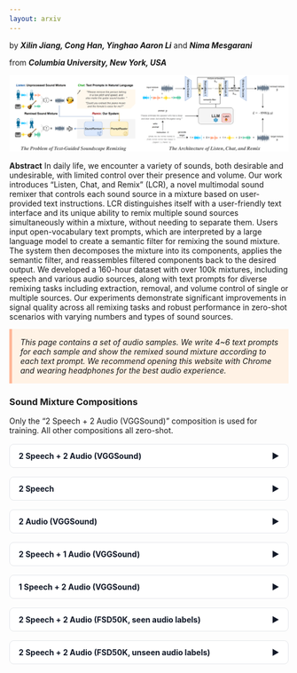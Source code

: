```yaml
---
layout: arxiv
---
```


by ***Xilin Jiang, Cong Han, Yinghao Aaron Li*** and ***Nima Mesgarani***

from ***Columbia University, New York, USA***

![abstract](figures/LCR_demo.png)

**Abstract** In daily life, we encounter a variety of sounds, both desirable and undesirable, with limited control over their presence and volume. Our work introduces “Listen, Chat, and Remix” (LCR), a novel multimodal sound remixer that controls each sound source in a mixture based on user-provided text instructions. LCR distinguishes itself with a user-friendly text interface and its unique ability to remix multiple sound sources simultaneously within a mixture, without needing to separate them. Users input open-vocabulary text prompts, which are interpreted by a large language model to create a semantic filter for remixing the sound mixture. The system then decomposes the mixture into its components, applies the semantic filter, and reassembles filtered components back to the desired output. We developed a 160-hour dataset with over 100k mixtures, including speech and various audio sources, along with text prompts for diverse remixing tasks including extraction, removal, and volume control of single or multiple sources. Our experiments demonstrate significant improvements in signal quality across all remixing tasks and robust performance in zero-shot scenarios with varying numbers and types of sound sources.

<div style="background-color: #FFF2E5; padding: 15px; border-left: 5px solid #FFB899; font-style: italic;">
This page contains a set of audio samples. We write 4~6 text prompts for each sample and show the remixed sound mixture according to each text prompt. We recommend opening this website with Chrome and wearing headphones for the best audio experience.
</div>

<style>
  /* Container + table layout */
  .table-container {
    overflow-x: auto;
    width: 100%;
    color: #6B7280;                 /* default gray text */
  }
  .table-container table {
    width: max-content;
    border-collapse: collapse;
    border: 1px solid grey;
  }
  .table-container th,
  .table-container td {
    padding: 10px;
    border: 1px solid black;
    text-align: left;
    vertical-align: top;            /* top-align cells */
  }

  /* Wrapping: headers stay on one line; cells wrap (or honor <br>) */
  .table-container th { white-space: nowrap; color:#111827; }
  .table-container td { white-space: normal; }   /* <= put this AFTER any th,td white-space rules */
</style>

<style>
  /* Accordion */
  details.accordion { border: 1px solid #E5E7EB; border-radius: .5rem; margin: 1rem 0; background:#FFFFFF; }
  details.accordion > summary {
    list-style: none; cursor: pointer; padding: .75rem 1rem; font-weight: 700; color:#111827;
    display:flex; align-items:center; justify-content:space-between; gap:.75rem;
  }
  details.accordion[open] > summary { border-bottom: 1px solid #E5E7EB; }
  details.accordion .section-body { padding: 1rem; }
  /* Chevron */
  .chev { transition: transform .2s ease; }
  details[open] .chev { transform: rotate(90deg); }
</style>


### Sound Mixture Compositions
Only the “2 Speech + 2 Audio (VGGSound)” composition is used for training. All other compositions all zero-shot.

<a name="2s2a"></a>
<details class="accordion">
  <summary>2 Speech + 2 Audio (VGGSound)<span class="chev">▶</span></summary>
  <div class="section-body">
<hr>

<table>
    <tbody>
        <tr>
        <th style="text-align: left;">🔉Input Mixture #1</th>
        <td style="text-align: center;">female speaker with high pitch, normal tempo, high energy, and neutral emotion</td>
        <td style="text-align: center;">male speaker with low pitch, high tempo, normal energy, and neutral emotion</td>
        <td style="text-align: center;">helicopter</td>
        <td style="text-align: center;">turkey gobbling</td>
        </tr>
        <tr>
        <td style="width: 20%;">
            <audio controls>
                <source src="wavs/2Speech2Audio/ex1/mix.wav" type="audio/wav">
                Your browser does not support the audio element.
            </audio>
        </td>
        <td style="width: 20%;">
            <audio controls>
                <source src="wavs/2Speech2Audio/ex1/s0.wav" type="audio/wav">
                Your browser does not support the audio element.
            </audio>
        </td>
        <td style="width: 20%;">
            <audio controls>
                <source src="wavs/2Speech2Audio/ex1/s1.wav" type="audio/wav">
                Your browser does not support the audio element.
            </audio>
        </td>
        <td style="width: 20%;">
            <audio controls>
                <source src="wavs/2Speech2Audio/ex1/s2.wav" type="audio/wav">
                Your browser does not support the audio element.
            </audio>
        </td>
        <td style="width: 20%;">
            <audio controls>
                <source src="wavs/2Speech2Audio/ex1/s3.wav" type="audio/wav">
                Your browser does not support the audio element.
            </audio>
        </td>
        </tr>
    </tbody>
</table>

<table>
    <tr>
        <td colspan="2" style="text-align: left; width: 50%;">✏️"Increase the volume of the speeches and decrease the volume of the background sounds."</td>
        <td colspan="2" style="text-align: left; width: 50%;">✏️"Let's pull out the sound of the fast-talking man and the turkey."</td>
    </tr>
    <tr>
        <th style="width: 25%; text-align: left;">✨Remixed Mixture A</th>
        <th style="width: 25%; text-align: left;">Target Mixture A</th>
        <th style="width: 25%; text-align: left;">✨Remixed Mixture B</th>
        <th style="width: 25%; text-align: left;">Target Mixture B</th>
    </tr>
    <tr>
        <td style="width: 25%;">
            <audio controls>
                <source src="wavs/2Speech2Audio/ex1/edit_UUDD.wav" type="audio/wav">
                Your browser does not support the audio element.
            </audio>
        </td>
        <td style="width: 25%;">
            <audio controls><source src="wavs/2Speech2Audio/ex1/tar_UUDD.wav" type="audio/wav">
                Your browser does not support the audio element.
            </audio>
        </td>
        <td style="width: 25%;">
            <audio controls>
                <source src="wavs/2Speech2Audio/ex1/edit_0101.wav" type="audio/wav">
                Your browser does not support the audio element.
            </audio>
        </td>
        <td style="width: 25%;">
            <audio controls><source src="wavs/2Speech2Audio/ex1/tar_0101.wav" type="audio/wav">
                Your browser does not support the audio element.
            </audio>
        </td>
    </tr>
    <tr>
        <td colspan="2" style="text-align: left; width: 50%;">✏️"Remove all people talking."</td>
        <td colspan="2" style="text-align: left; width: 50%;">✏️"Why not get rid of the man's voice and the turkey's noise, and reduce the helicopter's volume?"</td>
    </tr>
    <tr>
        <th style="width: 25%; text-align: left;">✨Remixed Mixture C</th>
        <th style="width: 25%; text-align: left;">Target Mixture C</th>
        <th style="width: 25%; text-align: left;">✨Remixed Mixture D</th>
        <th style="width: 25%; text-align: left;">Target Mixture D</th>
    </tr>
    <tr>
        <td style="width: 25%;">
            <audio controls>
                <source src="wavs/2Speech2Audio/ex1/edit_0011.wav" type="audio/wav">
                Your browser does not support the audio element.
            </audio>
        </td>
        <td style="width: 25%;">
            <audio controls><source src="wavs/2Speech2Audio/ex1/tar_0011.wav" type="audio/wav">
                Your browser does not support the audio element.
            </audio>
        </td>
        <td style="width: 25%;">
            <audio controls>
                <source src="wavs/2Speech2Audio/ex1/edit_10D0.wav" type="audio/wav">
                Your browser does not support the audio element.
            </audio>
        </td>
        <td style="width: 25%;">
            <audio controls><source src="wavs/2Speech2Audio/ex1/tar_10D0.wav" type="audio/wav">
                Your browser does not support the audio element.
            </audio>
        </td>
    </tr>
    <tr>
        <td colspan="2" style="text-align: left; width: 50%;">✏️"Could you kindly eliminate the sound of the helicopter? I appreciate it."</td>
        <td colspan="2" style="text-align: left; width: 50%;">✏️"Please extract the person with an elevated tone."</td>
    </tr>
    <tr>
        <th style="width: 25%; text-align: left;">✨Remixed Mixture E</th>
        <th style="width: 25%; text-align: left;">Target Mixture E</th>
        <th style="width: 25%; text-align: left;">✨Remixed Mixture F</th>
        <th style="width: 25%; text-align: left;">Target Mixture F</th>
    </tr>
    <tr>
        <td style="width: 25%;">
            <audio controls>
                <source src="wavs/2Speech2Audio/ex1/edit_1101.wav" type="audio/wav">
                Your browser does not support the audio element.
            </audio>
        </td>
        <td style="width: 25%;">
            <audio controls><source src="wavs/2Speech2Audio/ex1/tar_1101.wav" type="audio/wav">
                Your browser does not support the audio element.
            </audio>
        </td>
        <td style="width: 25%;">
            <audio controls>
                <source src="wavs/2Speech2Audio/ex1/edit_1000.wav" type="audio/wav">
                Your browser does not support the audio element.
            </audio>
        </td>
        <td style="width: 25%;">
            <audio controls><source src="wavs/2Speech2Audio/ex1/tar_1000.wav" type="audio/wav">
                Your browser does not support the audio element.
            </audio>
        </td>
    </tr>
</table>
<hr>

<table>
    <tbody>
        <tr>
        <th style="text-align: left;">🔉Input Mixture #2</th>
        <td style="text-align: center;">male speaker with low pitch, low tempo, low energy, and sad emotion</td>
        <td style="text-align: center;">female speaker with high pitch, normal tempo, normal energy, and neutral emotion</td>
        <td style="text-align: center;">playing accordion</td>
        <td style="text-align: center;">playing drum kit</td>
        </tr>
        <tr>
        <td style="width: 20%;">
            <audio controls>
                <source src="wavs/2Speech2Audio/ex2/mix.wav" type="audio/wav">
                Your browser does not support the audio element.
            </audio>
        </td>
        <td style="width: 20%;">
            <audio controls>
                <source src="wavs/2Speech2Audio/ex2/s0.wav" type="audio/wav">
                Your browser does not support the audio element.
            </audio>
        </td>
        <td style="width: 20%;">
            <audio controls>
                <source src="wavs/2Speech2Audio/ex2/s1.wav" type="audio/wav">
                Your browser does not support the audio element.
            </audio>
        </td>
        <td style="width: 20%;">
            <audio controls>
                <source src="wavs/2Speech2Audio/ex2/s2.wav" type="audio/wav">
                Your browser does not support the audio element.
            </audio>
        </td>
        <td style="width: 20%;">
            <audio controls>
                <source src="wavs/2Speech2Audio/ex2/s3.wav" type="audio/wav">
                Your browser does not support the audio element.
            </audio>
        </td>
        </tr>
    </tbody>
</table>

<table>
    <tr>
        <td colspan="2" style="text-align: left; width: 50%;">✏️"Is it possible to single out the accordion's performance?"</td>
        <td colspan="2" style="text-align: left; width: 50%;">✏️"Lower the volume of the live accordion music that is currently being played, please."</td>
    </tr>
    <tr>
        <th style="width: 25%; text-align: left;">✨Remixed Mixture A</th>
        <th style="width: 25%; text-align: left;">Target Mixture A</th>
        <th style="width: 25%; text-align: left;">✨Remixed Mixture B</th>
        <th style="width: 25%; text-align: left;">Target Mixture B</th>
    </tr>
    <tr>
        <td style="width: 25%;">
            <audio controls>
                <source src="wavs/2Speech2Audio/ex2/edit_0010.wav" type="audio/wav">
                Your browser does not support the audio element.
            </audio>
        </td>
        <td style="width: 25%;">
            <audio controls><source src="wavs/2Speech2Audio/ex2/tar_0010.wav" type="audio/wav">
                Your browser does not support the audio element.
            </audio>
        </td>
        <td style="width: 25%;">
            <audio controls>
                <source src="wavs/2Speech2Audio/ex2/edit_11D1.wav" type="audio/wav">
                Your browser does not support the audio element.
            </audio>
        </td>
        <td style="width: 25%;">
            <audio controls><source src="wavs/2Speech2Audio/ex2/tar_11D1.wav" type="audio/wav">
                Your browser does not support the audio element.
            </audio>
        </td>
    </tr>
    <tr>
        <td colspan="2" style="text-align: left; width: 50%;">✏️"Could you raise the decibel level of the gloomy speaker that has a subdued tone?"</td>
        <td colspan="2" style="text-align: left; width: 50%;">✏️"Please raise the sound for the
            female speaker with a standard tempo, amplify the playing accordion, reduce the playing drum kit, and decrease the volume for the male speaker with a sluggish pace."</td>
    </tr>
    <tr>
        <th style="width: 25%; text-align: left;">✨Remixed Mixture C</th>
        <th style="width: 25%; text-align: left;">Target Mixture C</th>
        <th style="width: 25%; text-align: left;">✨Remixed Mixture D</th>
        <th style="width: 25%; text-align: left;">Target Mixture D</th>
    </tr>
    <tr>
        <td style="width: 25%;">
            <audio controls>
                <source src="wavs/2Speech2Audio/ex2/edit_U111.wav" type="audio/wav">
                Your browser does not support the audio element.
            </audio>
        </td>
        <td style="width: 25%;">
            <audio controls><source src="wavs/2Speech2Audio/ex2/tar_U111.wav" type="audio/wav">
                Your browser does not support the audio element.
            </audio>
        </td>
        <td style="width: 25%;">
            <audio controls>
                <source src="wavs/2Speech2Audio/ex2/edit_DUUD.wav" type="audio/wav">
                Your browser does not support the audio element.
            </audio>
        </td>
        <td style="width: 25%;">
            <audio controls><source src="wavs/2Speech2Audio/ex2/tar_DUUD.wav" type="audio/wav">
                Your browser does not support the audio element.
            </audio>
        </td>
    </tr>
    <tr>
        <td colspan="2" style="text-align: left; width: 50%;">✏️"I'd like you to exclude the speaker with a high-frequency voice and average vitality, conveying a neutral tone."</td>
        <td colspan="2" style="text-align: left; width: 50%;">✏️"Make everything quieter."</td>
    </tr>
    <tr>
        <th style="width: 25%; text-align: left;">✨Remixed Mixture E</th>
        <th style="width: 25%; text-align: left;">Target Mixture E</th>
        <th style="width: 25%; text-align: left;">✨Remixed Mixture F</th>
        <th style="width: 25%; text-align: left;">Target Mixture F</th>
    </tr>
    <tr>
        <td style="width: 25%;">
            <audio controls>
                <source src="wavs/2Speech2Audio/ex2/edit_1011.wav" type="audio/wav">
                Your browser does not support the audio element.
            </audio>
        </td>
        <td style="width: 25%;">
            <audio controls><source src="wavs/2Speech2Audio/ex2/tar_1011.wav" type="audio/wav">
                Your browser does not support the audio element.
            </audio>
        </td>
        <td style="width: 25%;">
            <audio controls>
                <source src="wavs/2Speech2Audio/ex2/edit_DDDD.wav" type="audio/wav">
                Your browser does not support the audio element.
            </audio>
        </td>
        <td style="width: 25%;">
            <audio controls><source src="wavs/2Speech2Audio/ex2/tar_DDDD.wav" type="audio/wav">
                Your browser does not support the audio element.
            </audio>
        </td>
    </tr>
</table>
<hr>

<table>
    <tbody>
        <tr>
        <th style="text-align: left;">🔉Input Mixture #3</th>
        <td style="text-align: center;">male speaker with low pitch, normal tempo, normal energy, and neutral emotion</td>
        <td style="text-align: center;">male speaker with low pitch, high tempo, normal energy, and neutral emotion</td>
        <td style="text-align: center;">underwater bubbling</td>
        <td style="text-align: center;">train horning</td>
        </tr>
        <tr>
        <td style="width: 20%;">
            <audio controls>
                <source src="wavs/2Speech2Audio/ex3/mix.wav" type="audio/wav">
                Your browser does not support the audio element.
            </audio>
        </td>
        <td style="width: 20%;">
            <audio controls>
                <source src="wavs/2Speech2Audio/ex3/s0.wav" type="audio/wav">
                Your browser does not support the audio element.
            </audio>
        </td>
        <td style="width: 20%;">
            <audio controls>
                <source src="wavs/2Speech2Audio/ex3/s1.wav" type="audio/wav">
                Your browser does not support the audio element.
            </audio>
        </td>
        <td style="width: 20%;">
            <audio controls>
                <source src="wavs/2Speech2Audio/ex3/s2.wav" type="audio/wav">
                Your browser does not support the audio element.
            </audio>
        </td>
        <td style="width: 20%;">
            <audio controls>
                <source src="wavs/2Speech2Audio/ex3/s3.wav" type="audio/wav">
                Your browser does not support the audio element.
            </audio>
        </td>
        </tr>
    </tbody>
</table>


<table>
    <tr>
        <td colspan="2" style="text-align: left; width: 50%;">✏️"Enhance this recording by removing all the noises."</td>
        <td colspan="2" style="text-align: left; width: 50%;">✏️"Could you raise the audio level of the underwater bubbling sound exclusively?"</td>
    </tr>
    <tr>
        <th style="width: 25%; text-align: left;">✨Remixed Mixture A</th>
        <th style="width: 25%; text-align: left;">Target Mixture A</th>
        <th style="width: 25%; text-align: left;">✨Remixed Mixture B</th>
        <th style="width: 25%; text-align: left;">Target Mixture B</th>
    </tr>
    <tr>
        <td style="width: 25%;">
            <audio controls>
                <source src="wavs/2Speech2Audio/ex3/edit_1100.wav" type="audio/wav">
                Your browser does not support the audio element.
            </audio>
        </td>
        <td style="width: 25%;">
            <audio controls><source src="wavs/2Speech2Audio/ex3/tar_1100.wav" type="audio/wav">
                Your browser does not support the audio element.
            </audio>
        </td>
        <td style="width: 25%;">
            <audio controls>
                <source src="wavs/2Speech2Audio/ex3/edit_11U1.wav" type="audio/wav">
                Your browser does not support the audio element.
            </audio>
        </td>
        <td style="width: 25%;">
            <audio controls><source src="wavs/2Speech2Audio/ex3/tar_11U1.wav" type="audio/wav">
                Your browser does not support the audio element.
            </audio>
        </td>
    </tr>
    <tr>
        <td colspan="2" style="text-align: left; width: 50%;">✏️"Can you adjust the sound so
            that both speakers are louder, the train horn is quieter, and the underwater bubbling is completely removed from the recording?"</td>
        <td colspan="2" style="text-align: left; width: 50%;">✏️"Is it possible to turn down the speakers' volume and crank up the background ambiance?"</td>
    </tr>
    <tr>
        <th style="width: 25%; text-align: left;">✨Remixed Mixture C</th>
        <th style="width: 25%; text-align: left;">Target Mixture C</th>
        <th style="width: 25%; text-align: left;">✨Remixed Mixture D</th>
        <th style="width: 25%; text-align: left;">Target Mixture D</th>
    </tr>
    <tr>
        <td style="width: 25%;">
            <audio controls>
                <source src="wavs/2Speech2Audio/ex3/edit_UU0D.wav" type="audio/wav">
                Your browser does not support the audio element.
            </audio>
        </td>
        <td style="width: 25%;">
            <audio controls><source src="wavs/2Speech2Audio/ex3/tar_UU0D.wav" type="audio/wav">
                Your browser does not support the audio element.
            </audio>
        </td>
        <td style="width: 25%;">
            <audio controls>
                <source src="wavs/2Speech2Audio/ex3/edit_DDUU.wav" type="audio/wav">
                Your browser does not support the audio element.
            </audio>
        </td>
        <td style="width: 25%;">
            <audio controls><source src="wavs/2Speech2Audio/ex3/tar_DDUU.wav" type="audio/wav">
                Your browser does not support the audio element.
            </audio>
        </td>
    </tr>
    <tr>
        <td colspan="2" style="text-align: left; width: 50%;">✏️"I'd like you to edit out the speaker characterized by a faster tempo and the train horn sound altogether."</td>
        <td colspan="2" style="text-align: left; width: 50%;">✏️"Can you remove the speaker with a rapid rhythm?"</td>
    </tr>
    <tr>
        <th style="width: 25%; text-align: left;">✨Remixed Mixture E</th>
        <th style="width: 25%; text-align: left;">Target Mixture E</th>
        <th style="width: 25%; text-align: left;">✨Remixed Mixture F</th>
        <th style="width: 25%; text-align: left;">Target Mixture F</th>
    </tr>
    <tr>
        <td style="width: 25%;">
            <audio controls>
                <source src="wavs/2Speech2Audio/ex3/edit_1010.wav" type="audio/wav">
                Your browser does not support the audio element.
            </audio>
        </td>
        <td style="width: 25%;">
            <audio controls><source src="wavs/2Speech2Audio/ex3/tar_1010.wav" type="audio/wav">
                Your browser does not support the audio element.
            </audio>
        </td>
        <td style="width: 25%;">
            <audio controls>
                <source src="wavs/2Speech2Audio/ex3/edit_1011.wav" type="audio/wav">
                Your browser does not support the audio element.
            </audio>
        </td>
        <td style="width: 25%;">
            <audio controls><source src="wavs/2Speech2Audio/ex3/tar_1011.wav" type="audio/wav">
                Your browser does not support the audio element.
            </audio>
        </td>
    </tr>
</table>
<hr>

<table>
    <tbody>
        <tr>
        <th style="text-align: left;">🔉Input Mixture #4</th>
        <td style="text-align: center;">female speaker with normal pitch, normal tempo, normal energy, and neutral emotion</td>
        <td style="text-align: center;">male speaker with low pitch, normal tempo, high energy, and neutral emotion</td>
        <td style="text-align: center;">playing hammond organ</td>
        <td style="text-align: center;">rain</td>
        </tr>
        <tr>
        <td style="width: 20%;">
            <audio controls>
                <source src="wavs/2Speech2Audio/ex4/mix.wav" type="audio/wav">
                Your browser does not support the audio element.
            </audio>
        </td>
        <td style="width: 20%;">
            <audio controls>
                <source src="wavs/2Speech2Audio/ex4/s0.wav" type="audio/wav">
                Your browser does not support the audio element.
            </audio>
        </td>
        <td style="width: 20%;">
            <audio controls>
                <source src="wavs/2Speech2Audio/ex4/s1.wav" type="audio/wav">
                Your browser does not support the audio element.
            </audio>
        </td>
        <td style="width: 20%;">
            <audio controls>
                <source src="wavs/2Speech2Audio/ex4/s2.wav" type="audio/wav">
                Your browser does not support the audio element.
            </audio>
        </td>
        <td style="width: 20%;">
            <audio controls>
                <source src="wavs/2Speech2Audio/ex4/s3.wav" type="audio/wav">
                Your browser does not support the audio element.
            </audio>
        </td>
        </tr>
    </tbody>
</table>


<table>
    <tr>
        <td colspan="2" style="text-align: left; width: 50%;">✏️"Can you edit the recording to extract the sound of the organ and rainfall?"</td>
        <td colspan="2" style="text-align: left; width: 50%;">✏️"Can you modify the sound so that the rain and Hammond organ
            are quieter, the female speaker with normal pitch and energy is louder, and the male speaker with low pitch and high energy is entirely eliminated from the recording?"</td>
    </tr>
    <tr>
        <th style="width: 25%; text-align: left;">✨Remixed Mixture A</th>
        <th style="width: 25%; text-align: left;">Target Mixture A</th>
        <th style="width: 25%; text-align: left;">✨Remixed Mixture B</th>
        <th style="width: 25%; text-align: left;">Target Mixture B</th>
    </tr>
    <tr>
        <td style="width: 25%;">
            <audio controls>
                <source src="wavs/2Speech2Audio/ex4/edit_0011.wav" type="audio/wav">
                Your browser does not support the audio element.
            </audio>
        </td>
        <td style="width: 25%;">
            <audio controls><source src="wavs/2Speech2Audio/ex4/tar_0011.wav" type="audio/wav">
                Your browser does not support the audio element.
            </audio>
        </td>
        <td style="width: 25%;">
            <audio controls>
                <source src="wavs/2Speech2Audio/ex4/edit_U0DD.wav" type="audio/wav">
                Your browser does not support the audio element.
            </audio>
        </td>
        <td style="width: 25%;">
            <audio controls><source src="wavs/2Speech2Audio/ex4/tar_U0DD.wav" type="audio/wav">
                Your browser does not support the audio element.
            </audio>
        </td>
    </tr>
    <tr>
        <td colspan="2" style="text-align: left; width: 50%;">✏️"I'd like you to turn down the volume for the lady with the average pitch."</td>
        <td colspan="2" style="text-align: left; width: 50%;">✏️"Please remove the the organ music and both the female and male speakers
            in the audio track."</td>
    </tr>
    <tr>
        <th style="width: 25%; text-align: left;">✨Remixed Mixture C</th>
        <th style="width: 25%; text-align: left;">Target Mixture C</th>
        <th style="width: 25%; text-align: left;">✨Remixed Mixture D</th>
        <th style="width: 25%; text-align: left;">Target Mixture D</th>
    </tr>
    <tr>
        <td style="width: 25%;">
            <audio controls>
                <source src="wavs/2Speech2Audio/ex4/edit_D111.wav" type="audio/wav">
                Your browser does not support the audio element.
            </audio>
        </td>
        <td style="width: 25%;">
            <audio controls><source src="wavs/2Speech2Audio/ex4/tar_D111.wav" type="audio/wav">
                Your browser does not support the audio element.
            </audio>
        </td>
        <td style="width: 25%;">
            <audio controls>
                <source src="wavs/2Speech2Audio/ex4/edit_0001.wav" type="audio/wav">
                Your browser does not support the audio element.
            </audio>
        </td>
        <td style="width: 25%;">
            <audio controls><source src="wavs/2Speech2Audio/ex4/tar_0001.wav" type="audio/wav">
                Your browser does not support the audio element.
            </audio>
        </td>
    </tr>
    <tr>
        <td colspan="2" style="text-align: left; width: 50%;">✏️"Please make the organ music louder."</td>
        <td colspan="2" style="text-align: left; width: 50%;">✏️"Let's extract the part featuring the speaker characterized by typical tone?"</td>
    </tr>
    <tr>
        <th style="width: 25%; text-align: left;">✨Remixed Mixture E</th>
        <th style="width: 25%; text-align: left;">Target Mixture E</th>
        <th style="width: 25%; text-align: left;">✨Remixed Mixture F</th>
        <th style="width: 25%; text-align: left;">Target Mixture F</th>
    </tr>
    <tr>
        <td style="width: 25%;">
            <audio controls>
                <source src="wavs/2Speech2Audio/ex4/edit_11U1.wav" type="audio/wav">
                Your browser does not support the audio element.
            </audio>
        </td>
        <td style="width: 25%;">
            <audio controls><source src="wavs/2Speech2Audio/ex4/tar_11U1.wav" type="audio/wav">
                Your browser does not support the audio element.
            </audio>
        </td>
        <td style="width: 25%;">
            <audio controls>
                <source src="wavs/2Speech2Audio/ex4/edit_1000.wav" type="audio/wav">
                Your browser does not support the audio element.
            </audio>
        </td>
        <td style="width: 25%;">
            <audio controls><source src="wavs/2Speech2Audio/ex4/tar_1000.wav" type="audio/wav">
                Your browser does not support the audio element.
            </audio>
        </td>
    </tr>
</table>
<hr>

<table>
    <tbody>
        <tr>
        <th style="text-align: left;">🔉Input Mixture #5</th>
        <td style="text-align: center;">female speaker with normal pitch, normal tempo, low energy, and neutral emotion</td>
        <td style="text-align: center;">female speaker with normal pitch, low tempo, normal energy, and neutral emotion</td>
        <td style="text-align: center;">church bell ringing</td>
        <td style="text-align: center;">playing theremin</td>
        </tr>
        <tr>
        <td style="width: 20%;">
            <audio controls>
                <source src="wavs/2Speech2Audio/ex5/mix.wav" type="audio/wav">
                Your browser does not support the audio element.
            </audio>
        </td>
        <td style="width: 20%;">
            <audio controls>
                <source src="wavs/2Speech2Audio/ex5/s0.wav" type="audio/wav">
                Your browser does not support the audio element.
            </audio>
        </td>
        <td style="width: 20%;">
            <audio controls>
                <source src="wavs/2Speech2Audio/ex5/s1.wav" type="audio/wav">
                Your browser does not support the audio element.
            </audio>
        </td>
        <td style="width: 20%;">
            <audio controls>
                <source src="wavs/2Speech2Audio/ex5/s2.wav" type="audio/wav">
                Your browser does not support the audio element.
            </audio>
        </td>
        <td style="width: 20%;">
            <audio controls>
                <source src="wavs/2Speech2Audio/ex5/s3.wav" type="audio/wav">
                Your browser does not support the audio element.
            </audio>
        </td>
        </tr>
    </tbody>
</table>


<table>
    <tr>
        <td colspan="2" style="text-align: left; width: 50%;">✏️"Extract the bell ringing from the rest of the audio."</td>
        <td colspan="2" style="text-align: left; width: 50%;">✏️"Could you amplify the audio level of the speaker with normal energy and slow tempo, and also raise the church bell ringing sound, but lower the volume of the speaker with low vitality?"</td>
    </tr>
    <tr>
        <th style="width: 25%; text-align: left;">✨Remixed Mixture A</th>
        <th style="width: 25%; text-align: left;">Target Mixture A</th>
        <th style="width: 25%; text-align: left;">✨Remixed Mixture B</th>
        <th style="width: 25%; text-align: left;">Target Mixture B</th>
    </tr>
    <tr>
        <td style="width: 25%;">
            <audio controls>
                <source src="wavs/2Speech2Audio/ex5/edit_0010.wav" type="audio/wav">
                Your browser does not support the audio element.
            </audio>
        </td>
        <td style="width: 25%;">
            <audio controls><source src="wavs/2Speech2Audio/ex5/tar_0010.wav" type="audio/wav">
                Your browser does not support the audio element.
            </audio>
        </td>
        <td style="width: 25%;">
            <audio controls>
                <source src="wavs/2Speech2Audio/ex5/edit_DUU1.wav" type="audio/wav">
                Your browser does not support the audio element.
            </audio>
        </td>
        <td style="width: 25%;">
            <audio controls><source src="wavs/2Speech2Audio/ex5/tar_DUU1.wav" type="audio/wav">
                Your browser does not support the audio element.
            </audio>
        </td>
    </tr>
    <tr>
        <td colspan="2" style="text-align: left; width: 50%;">✏️"Let's extract all human voices from the recording."</td>
        <td colspan="2" style="text-align: left; width: 50%;">✏️"Reduce the background audio and turn up the volume on the talking parts."</td>
    </tr>
    <tr>
        <th style="width: 25%; text-align: left;">✨Remixed Mixture C</th>
        <th style="width: 25%; text-align: left;">Target Mixture C</th>
        <th style="width: 25%; text-align: left;">✨Remixed Mixture D</th>
        <th style="width: 25%; text-align: left;">Target Mixture D</th>
    </tr>
    <tr>
        <td style="width: 25%;">
            <audio controls>
                <source src="wavs/2Speech2Audio/ex5/edit_1100.wav" type="audio/wav">
                Your browser does not support the audio element.
            </audio>
        </td>
        <td style="width: 25%;">
            <audio controls><source src="wavs/2Speech2Audio/ex5/tar_1100.wav" type="audio/wav">
                Your browser does not support the audio element.
            </audio>
        </td>
        <td style="width: 25%;">
            <audio controls>
                <source src="wavs/2Speech2Audio/ex5/edit_UUDD.wav" type="audio/wav">
                Your browser does not support the audio element.
            </audio>
        </td>
        <td style="width: 25%;">
            <audio controls><source src="wavs/2Speech2Audio/ex5/tar_UUDD.wav" type="audio/wav">
                Your browser does not support the audio element.
            </audio>
        </td>
    </tr>
    <tr>
        <td colspan="2" style="text-align: left; width: 50%;">✏️"Is it feasible to erase the theremin's playing sound?"</td>
        <td colspan="2" style="text-align: left; width: 50%;">✏️"I'd like you to amplify the playing theremin sound and reduce the church bell ringing sound."</td>
    </tr>
    <tr>
        <th style="width: 25%; text-align: left;">✨Remixed Mixture E</th>
        <th style="width: 25%; text-align: left;">Target Mixture E</th>
        <th style="width: 25%; text-align: left;">✨Remixed Mixture F</th>
        <th style="width: 25%; text-align: left;">Target Mixture F</th>
    </tr>
    <tr>
        <td style="width: 25%;">
            <audio controls>
                <source src="wavs/2Speech2Audio/ex5/edit_1110.wav" type="audio/wav">
                Your browser does not support the audio element.
            </audio>
        </td>
        <td style="width: 25%;">
            <audio controls><source src="wavs/2Speech2Audio/ex5/tar_1110.wav" type="audio/wav">
                Your browser does not support the audio element.
            </audio>
        </td>
        <td style="width: 25%;">
            <audio controls>
                <source src="wavs/2Speech2Audio/ex5/edit_11DU.wav" type="audio/wav">
                Your browser does not support the audio element.
            </audio>
        </td>
        <td style="width: 25%;">
            <audio controls><source src="wavs/2Speech2Audio/ex5/tar_11DU.wav" type="audio/wav">
                Your browser does not support the audio element.
            </audio>
        </td>
    </tr>
</table>
<hr>
  </div>
</details>

<a name="2s"></a>
<details class="accordion">
  <summary>2 Speech<span class="chev">▶</span></summary>
  <div class="section-body">
<hr>

<table>
    <tbody>
        <tr>
        <th style="text-align: left;">🔉Input Mixture #6</th>
        <td style="text-align: center;">female speaker with normal pitch, normal <br> tempo, low energy, and contempt emotion</td>
        <td style="text-align: center;">female speaker with normal pitch, normal <br> tempo, normal energy, and neutral emotion</td>
        </tr>
        <tr>
        <td style="width: 33%;">
            <audio controls>
                <source src="wavs/2Speech/ex1/mix.wav" type="audio/wav">
                Your browser does not support the audio element.
            </audio>
        </td>
        <td style="width: 33%;">
            <audio controls>
                <source src="wavs/2Speech/ex1/s0.wav" type="audio/wav">
                Your browser does not support the audio element.
            </audio>
        </td>
        <td style="width: 33%;">
            <audio controls>
                <source src="wavs/2Speech/ex1/s1.wav" type="audio/wav">
                Your browser does not support the audio element.
            </audio>
        </td>
        </tr>
    </tbody>
</table>


<table>
    <tr>
        <td colspan="2" style="text-align: left; width: 50%;">✏️"Can you extract the speaker characterized by their contemptuous manner?"</td>
        <td colspan="2" style="text-align: left; width: 50%;">✏️"Is it possible to turn up the volume of the speaker exhibiting typical enthusiasm and reduce the volume of the speaker showing low energy?"</td>
    </tr>
    <tr>
        <th style="width: 25%; text-align: left;">✨Remixed Mixture A</th>
        <th style="width: 25%; text-align: left;">Target Mixture A</th>
        <th style="width: 25%; text-align: left;">✨Remixed Mixture B</th>
        <th style="width: 25%; text-align: left;">Target Mixture B</th>
    </tr>
    <tr>
        <td style="width: 25%;">
            <audio controls>
                <source src="wavs/2Speech/ex1/edit_10.wav" type="audio/wav">
                Your browser does not support the audio element.
            </audio>
        </td>
        <td style="width: 25%;">
            <audio controls><source src="wavs/2Speech/ex1/tar_10.wav" type="audio/wav">
                Your browser does not support the audio element.
            </audio>
        </td>
        <td style="width: 25%;">
            <audio controls>
                <source src="wavs/2Speech/ex1/edit_DU.wav" type="audio/wav">
                Your browser does not support the audio element.
            </audio>
        </td>
        <td style="width: 25%;">
            <audio controls><source src="wavs/2Speech/ex1/tar_DU.wav" type="audio/wav">
                Your browser does not support the audio element.
            </audio>
        </td>
    </tr>
    <tr>
        <td colspan="2" style="text-align: left; width: 50%;">✏️"Could you isolate the speaker without emotion and speaking in a normal volume?"</td>
        <td colspan="2" style="text-align: left; width: 50%;">✏️"Why not turn up the sound of the contemptuous speaker while removing the speaker maintaining a neutral emotional state?"</td>
    </tr>
    <tr>
        <th style="width: 25%; text-align: left;">✨Remixed Mixture C</th>
        <th style="width: 25%; text-align: left;">Target Mixture C</th>
        <th style="width: 25%; text-align: left;">✨Remixed Mixture D</th>
        <th style="width: 25%; text-align: left;">Target Mixture D</th>
    </tr>
    <tr>
        <td style="width: 25%;">
            <audio controls>
                <source src="wavs/2Speech/ex1/edit_01.wav" type="audio/wav">
                Your browser does not support the audio element.
            </audio>
        </td>
        <td style="width: 25%;">
            <audio controls><source src="wavs/2Speech/ex1/tar_01.wav" type="audio/wav">
                Your browser does not support the audio element.
            </audio>
        </td>
        <td style="width: 25%;">
            <audio controls>
                <source src="wavs/2Speech/ex1/edit_U0.wav" type="audio/wav">
                Your browser does not support the audio element.
            </audio>
        </td>
        <td style="width: 25%;">
            <audio controls><source src="wavs/2Speech/ex1/tar_U0.wav" type="audio/wav">
                Your browser does not support the audio element.
            </audio>
        </td>
    </tr>
</table>
<hr>

<table>
    <tbody>
        <tr>
        <th style="text-align: left;">🔉Input Mixture #7</th>
        <td style="text-align: center;">female speaker with normal pitch, high <br> tempo, normal energy, and neutral emotion</td>
        <td style="text-align: center;">male speaker with low pitch, low <br> tempo, high energy, and neutral emotion</td>
        </tr>
        <tr>
        <td style="width: 33%;">
            <audio controls>
                <source src="wavs/2Speech/ex2/mix.wav" type="audio/wav">
                Your browser does not support the audio element.
            </audio>
        </td>
        <td style="width: 33%;">
            <audio controls>
                <source src="wavs/2Speech/ex2/s0.wav" type="audio/wav">
                Your browser does not support the audio element.
            </audio>
        </td>
        <td style="width: 33%;">
            <audio controls>
                <source src="wavs/2Speech/ex2/s1.wav" type="audio/wav">
                Your browser does not support the audio element.
            </audio>
        </td>
        </tr>
    </tbody>
</table>

<table>
    <tr>
        <td colspan="2" style="text-align: left; width: 50%;">✏️"I'd appreciate it if you could eliminate the speaker who is speaking at a rapid pace."</td>
        <td colspan="2" style="text-align: left; width: 50%;">✏️"The female speaker talks is loud. Could you turn down the volume?"</td>
    </tr>
    <tr>
        <th style="width: 25%; text-align: left;">✨Remixed Mixture A</th>
        <th style="width: 25%; text-align: left;">Target Mixture A</th>
        <th style="width: 25%; text-align: left;">✨Remixed Mixture B</th>
        <th style="width: 25%; text-align: left;">Target Mixture B</th>
    </tr>
    <tr>
        <td style="width: 25%;">
            <audio controls>
                <source src="wavs/2Speech/ex2/edit_01.wav" type="audio/wav">
                Your browser does not support the audio element.
            </audio>
        </td>
        <td style="width: 25%;">
            <audio controls><source src="wavs/2Speech/ex2/tar_01.wav" type="audio/wav">
                Your browser does not support the audio element.
            </audio>
        </td>
        <td style="width: 25%;">
            <audio controls>
                <source src="wavs/2Speech/ex2/edit_D1.wav" type="audio/wav">
                Your browser does not support the audio element.
            </audio>
        </td>
        <td style="width: 25%;">
            <audio controls><source src="wavs/2Speech/ex2/tar_D1.wav" type="audio/wav">
                Your browser does not support the audio element.
            </audio>
        </td>
    </tr>
    <tr>
        <td colspan="2" style="text-align: left; width: 50%;">✏️"Remove the gentleman with a deep tone."</td>
        <td colspan="2" style="text-align: left; width: 50%;">✏️"Begin by decreasing the volume of the female speaker with a fast tempo, and then increase the volume of the male speaker with a low pitch."</td>
    </tr>
    <tr>
        <th style="width: 25%; text-align: left;">✨Remixed Mixture C</th>
        <th style="width: 25%; text-align: left;">Target Mixture C</th>
        <th style="width: 25%; text-align: left;">✨Remixed Mixture D</th>
        <th style="width: 25%; text-align: left;">Target Mixture D</th>
    </tr>
    <tr>
        <td style="width: 25%;">
            <audio controls>
                <source src="wavs/2Speech/ex2/edit_10.wav" type="audio/wav">
                Your browser does not support the audio element.
            </audio>
        </td>
        <td style="width: 25%;">
            <audio controls><source src="wavs/2Speech/ex2/tar_10.wav" type="audio/wav">
                Your browser does not support the audio element.
            </audio>
        </td>
        <td style="width: 25%;">
            <audio controls>
                <source src="wavs/2Speech/ex2/edit_DU.wav" type="audio/wav">
                Your browser does not support the audio element.
            </audio>
        </td>
        <td style="width: 25%;">
            <audio controls><source src="wavs/2Speech/ex2/tar_DU.wav" type="audio/wav">
                Your browser does not support the audio element.
            </audio>
        </td>
    </tr>
</table>
<hr>
  </div>
</details>

<a name="2a"></a>
<details class="accordion">
  <summary>2 Audio (VGGSound)<span class="chev">▶</span></summary>
  <div class="section-body">
<hr>

<table>
    <tbody>
        <tr>
        <th style="text-align: left;">🔉Input Mixture #8</th>
        <td style="text-align: center;">playing tabla</td>
        <td style="text-align: center;">missile launch</td>
        </tr>
        <tr>
        <td style="width: 33%;">
            <audio controls>
                <source src="wavs/2Audio/ex1/mix.wav" type="audio/wav">
                Your browser does not support the audio element.
            </audio>
        </td>
        <td style="width: 33%;">
            <audio controls>
                <source src="wavs/2Audio/ex1/s0.wav" type="audio/wav">
                Your browser does not support the audio element.
            </audio>
        </td>
        <td style="width: 33%;">
            <audio controls>
                <source src="wavs/2Audio/ex1/s1.wav" type="audio/wav">
                Your browser does not support the audio element.
            </audio>
        </td>
        </tr>
    </tbody>
</table>


<table>
    <tr>
        <td colspan="2" style="text-align: left; width: 50%;">✏️"Please turn up the volume of the playing tabla sound and remove the missile launch sound."</td>
        <td colspan="2" style="text-align: left; width: 50%;">✏️"Kindly turn down the sound of the rocket being launched."</td>
    </tr>
    <tr>
        <th style="width: 25%; text-align: left;">✨Remixed Mixture A</th>
        <th style="width: 25%; text-align: left;">Target Mixture A</th>
        <th style="width: 25%; text-align: left;">✨Remixed Mixture B</th>
        <th style="width: 25%; text-align: left;">Target Mixture B</th>
    </tr>
    <tr>
        <td style="width: 25%;">
            <audio controls>
                <source src="wavs/2Audio/ex1/edit_U0.wav" type="audio/wav">
                Your browser does not support the audio element.
            </audio>
        </td>
        <td style="width: 25%;">
            <audio controls><source src="wavs/2Audio/ex1/tar_U0.wav" type="audio/wav">
                Your browser does not support the audio element.
            </audio>
        </td>
        <td style="width: 25%;">
            <audio controls>
                <source src="wavs/2Audio/ex1/edit_1D.wav" type="audio/wav">
                Your browser does not support the audio element.
            </audio>
        </td>
        <td style="width: 25%;">
            <audio controls><source src="wavs/2Audio/ex1/tar_1D.wav" type="audio/wav">
                Your browser does not support the audio element.
            </audio>
        </td>
    </tr>
    <tr>
        <td colspan="2" style="text-align: left; width: 50%;">✏️"Extract the tabla music for me."</td>
        <td colspan="2" style="text-align: left; width: 50%;">✏️"Could you decrease the volume for both the missile launch and the playing tabla sounds?"</td>
    </tr>
    <tr>
        <th style="width: 25%; text-align: left;">✨Remixed Mixture C</th>
        <th style="width: 25%; text-align: left;">Target Mixture C</th>
        <th style="width: 25%; text-align: left;">✨Remixed Mixture D</th>
        <th style="width: 25%; text-align: left;">Target Mixture D</th>
    </tr>
    <tr>
        <td style="width: 25%;">
            <audio controls>
                <source src="wavs/2Audio/ex1/edit_10.wav" type="audio/wav">
                Your browser does not support the audio element.
            </audio>
        </td>
        <td style="width: 25%;">
            <audio controls><source src="wavs/2Audio/ex1/tar_10.wav" type="audio/wav">
                Your browser does not support the audio element.
            </audio>
        </td>
        <td style="width: 25%;">
            <audio controls>
                <source src="wavs/2Audio/ex1/edit_DD.wav" type="audio/wav">
                Your browser does not support the audio element.
            </audio>
        </td>
        <td style="width: 25%;">
            <audio controls><source src="wavs/2Audio/ex1/tar_DD.wav" type="audio/wav">
                Your browser does not support the audio element.
            </audio>
        </td>
    </tr>
</table>
<hr>

<table>
    <tbody>
        <tr>
        <th style="text-align: left;">🔉Input Mixture #9</th>
        <td style="text-align: center;">fireworks banging</td>
        <td style="text-align: center;">vacuum cleaner cleaning floors</td>
        </tr>
        <tr>
        <td style="width: 33%;">
            <audio controls>
                <source src="wavs/2Audio/ex2/mix.wav" type="audio/wav">
                Your browser does not support the audio element.
            </audio>
        </td>
        <td style="width: 33%;">
            <audio controls>
                <source src="wavs/2Audio/ex2/s0.wav" type="audio/wav">
                Your browser does not support the audio element.
            </audio>
        </td>
        <td style="width: 33%;">
            <audio controls>
                <source src="wavs/2Audio/ex2/s1.wav" type="audio/wav">
                Your browser does not support the audio element.
            </audio>
        </td>
        </tr>
    </tbody>
</table>


<table>
    <tr>
        <td colspan="2" style="text-align: left; width: 50%;">✏️"Is it possible to remove the noise from the vacuum and increase the volume of the fireworks?"</td>
        <td colspan="2" style="text-align: left; width: 50%;">✏️"Please take out the sound of the fireworks banging and enhance the volume of the vacuum cleaner cleaning the floors."</td>
    </tr>
    <tr>
        <th style="width: 25%; text-align: left;">✨Remixed Mixture A</th>
        <th style="width: 25%; text-align: left;">Target Mixture A</th>
        <th style="width: 25%; text-align: left;">✨Remixed Mixture B</th>
        <th style="width: 25%; text-align: left;">Target Mixture B</th>
    </tr>
    <tr>
        <td style="width: 25%;">
            <audio controls>
                <source src="wavs/2Audio/ex2/edit_U0.wav" type="audio/wav">
                Your browser does not support the audio element.
            </audio>
        </td>
        <td style="width: 25%;">
            <audio controls><source src="wavs/2Audio/ex2/tar_U0.wav" type="audio/wav">
                Your browser does not support the audio element.
            </audio>
        </td>
        <td style="width: 25%;">
            <audio controls>
                <source src="wavs/2Audio/ex2/edit_0U.wav" type="audio/wav">
                Your browser does not support the audio element.
            </audio>
        </td>
        <td style="width: 25%;">
            <audio controls><source src="wavs/2Audio/ex2/tar_0U.wav" type="audio/wav">
                Your browser does not support the audio element.
            </audio>
        </td>
    </tr>
    <tr>
        <td colspan="2" style="text-align: left; width: 50%;">✏️"Could you eliminate the noise from the fireworks explosions, please?"</td>
        <td colspan="2" style="text-align: left; width: 50%;">✏️"Just extract the firework for me."</td>
    </tr>
    <tr>
        <th style="width: 25%; text-align: left;">✨Remixed Mixture C</th>
        <th style="width: 25%; text-align: left;">Target Mixture C</th>
        <th style="width: 25%; text-align: left;">✨Remixed Mixture D</th>
        <th style="width: 25%; text-align: left;">Target Mixture D</th>
    </tr>
    <tr>
        <td style="width: 25%;">
            <audio controls>
                <source src="wavs/2Audio/ex2/edit_01.wav" type="audio/wav">
                Your browser does not support the audio element.
            </audio>
        </td>
        <td style="width: 25%;">
            <audio controls><source src="wavs/2Audio/ex2/tar_01.wav" type="audio/wav">
                Your browser does not support the audio element.
            </audio>
        </td>
        <td style="width: 25%;">
            <audio controls>
                <source src="wavs/2Audio/ex2/edit_10.wav" type="audio/wav">
                Your browser does not support the audio element.
            </audio>
        </td>
        <td style="width: 25%;">
            <audio controls><source src="wavs/2Audio/ex2/tar_10.wav" type="audio/wav">
                Your browser does not support the audio element.
            </audio>
        </td>
    </tr>
</table>
<hr>
  </div>
</details>

<a name="2s1a"></a>
<details class="accordion">
  <summary>2 Speech + 1 Audio (VGGSound)<span class="chev">▶</span></summary>
  <div class="section-body">
<hr>

<table>
    <tbody>
        <tr>
        <th style="text-align: left;">🔉Input Mixture #10</th>
        <td style="text-align: center;">male speaker with normal pitch, low tempo, normal energy, and surprised emotion</td>
        <td style="text-align: center;">female speaker with high pitch, high tempo, low energy, and neutral emotion</td>
        <td style="text-align: center;">playing banjo</td>
        </tr>
        <tr>
        <td style="width: 20%;">
            <audio controls>
                <source src="wavs/2Speech1Audio/ex1/mix.wav" type="audio/wav">
                Your browser does not support the audio element.
            </audio>
        </td>
        <td style="width: 20%;">
            <audio controls>
                <source src="wavs/2Speech1Audio/ex1/s0.wav" type="audio/wav">
                Your browser does not support the audio element.
            </audio>
        </td>
        <td style="width: 20%;">
            <audio controls>
                <source src="wavs/2Speech1Audio/ex1/s1.wav" type="audio/wav">
                Your browser does not support the audio element.
            </audio>
        </td>
        <td style="width: 20%;">
            <audio controls>
                <source src="wavs/2Speech1Audio/ex1/s2.wav" type="audio/wav">
                Your browser does not support the audio element.
            </audio>
        </td>
        </tr>
    </tbody>
</table>


<table>
    <tr>
        <td colspan="2" style="text-align: left; width: 50%;">✏️"Lower the sound level of the banjo playing, remove the woman with a high-paced, low-energy delivery, and increase the volume of the surprised man who speaks slowly with normal enthusiasm."</td>
        <td colspan="2" style="text-align: left; width: 50%;">✏️"Try to delete the surprised male speaker, if you can."</td>
    </tr>
    <tr>
        <th style="width: 25%; text-align: left;">✨Remixed Mixture A</th>
        <th style="width: 25%; text-align: left;">Target Mixture A</th>
        <th style="width: 25%; text-align: left;">✨Remixed Mixture B</th>
        <th style="width: 25%; text-align: left;">Target Mixture B</th>
    </tr>
    <tr>
        <td style="width: 25%;">
            <audio controls>
                <source src="wavs/2Speech1Audio/ex1/edit_U0D.wav" type="audio/wav">
                Your browser does not support the audio element.
            </audio>
        </td>
        <td style="width: 25%;">
            <audio controls><source src="wavs/2Speech1Audio/ex1/tar_U0D.wav" type="audio/wav">
                Your browser does not support the audio element.
            </audio>
        </td>
        <td style="width: 25%;">
            <audio controls>
                <source src="wavs/2Speech1Audio/ex1/edit_011.wav" type="audio/wav">
                Your browser does not support the audio element.
            </audio>
        </td>
        <td style="width: 25%;">
            <audio controls><source src="wavs/2Speech1Audio/ex1/tar_011.wav" type="audio/wav">
                Your browser does not support the audio element.
            </audio>
        </td>
    </tr>
    <tr>
        <td colspan="2" style="text-align: left; width: 50%;">✏️"Could you decrease the audio level of the female speaker with a fast tempo and low vitality who maintains a neutral emotion?"</td>
        <td colspan="2" style="text-align: left; width: 50%;">✏️"Extract the banjo music from the audio."</td>
    </tr>
    <tr>
        <th style="width: 25%; text-align: left;">✨Remixed Mixture C</th>
        <th style="width: 25%; text-align: left;">Target Mixture C</th>
        <th style="width: 25%; text-align: left;">✨Remixed Mixture D</th>
        <th style="width: 25%; text-align: left;">Target Mixture D</th>
    </tr>
    <tr>
        <td style="width: 25%;">
            <audio controls>
                <source src="wavs/2Speech1Audio/ex1/edit_1D1.wav" type="audio/wav">
                Your browser does not support the audio element.
            </audio>
        </td>
        <td style="width: 25%;">
            <audio controls><source src="wavs/2Speech1Audio/ex1/tar_1D1.wav" type="audio/wav">
                Your browser does not support the audio element.
            </audio>
        </td>
        <td style="width: 25%;">
            <audio controls>
                <source src="wavs/2Speech1Audio/ex1/edit_001.wav" type="audio/wav">
                Your browser does not support the audio element.
            </audio>
        </td>
        <td style="width: 25%;">
            <audio controls><source src="wavs/2Speech1Audio/ex1/tar_001.wav" type="audio/wav">
                Your browser does not support the audio element.
            </audio>
        </td>
    </tr>
</table>
<hr>

<table>
    <tbody>
        <tr>
        <th style="text-align: left;">🔉Input Mixture #11</th>
        <td style="text-align: center;">male speaker with low pitch, high tempo, low energy, and neutral emotion</td>
        <td style="text-align: center;">female speaker with high pitch, normal tempo, normal energy, and neutral emotion</td>
        <td style="text-align: center;">wind chime</td>
        </tr>
        <tr>
        <td style="width: 20%;">
            <audio controls>
                <source src="wavs/2Speech1Audio/ex2/mix.wav" type="audio/wav">
                Your browser does not support the audio element.
            </audio>
        </td>
        <td style="width: 20%;">
            <audio controls>
                <source src="wavs/2Speech1Audio/ex2/s0.wav" type="audio/wav">
                Your browser does not support the audio element.
            </audio>
        </td>
        <td style="width: 20%;">
            <audio controls>
                <source src="wavs/2Speech1Audio/ex2/s1.wav" type="audio/wav">
                Your browser does not support the audio element.
            </audio>
        </td>
        <td style="width: 20%;">
            <audio controls>
                <source src="wavs/2Speech1Audio/ex2/s2.wav" type="audio/wav">
                Your browser does not support the audio element.
            </audio>
        </td>
        </tr>
    </tbody>
</table>


<table>
    <tr>
        <td colspan="2" style="text-align: left; width: 50%;">✏️"Extract the background sound but make it quieter."</td>
        <td colspan="2" style="text-align: left; width: 50%;">✏️"Can you extract the audio of the speaker with a low-pitched voice
            and a brisk tempo?"</td>
    </tr>
    <tr>
        <th style="width: 25%; text-align: left;">✨Remixed Mixture A</th>
        <th style="width: 25%; text-align: left;">Target Mixture A</th>
        <th style="width: 25%; text-align: left;">✨Remixed Mixture B</th>
        <th style="width: 25%; text-align: left;">Target Mixture B</th>
    </tr>
    <tr>
        <td style="width: 25%;">
            <audio controls>
                <source src="wavs/2Speech1Audio/ex2/edit_00D.wav" type="audio/wav">
                Your browser does not support the audio element.
            </audio>
        </td>
        <td style="width: 25%;">
            <audio controls><source src="wavs/2Speech1Audio/ex2/tar_00D.wav" type="audio/wav">
                Your browser does not support the audio element.
            </audio>
        </td>
        <td style="width: 25%;">
            <audio controls>
                <source src="wavs/2Speech1Audio/ex2/edit_100.wav" type="audio/wav">
                Your browser does not support the audio element.
            </audio>
        </td>
        <td style="width: 25%;">
            <audio controls><source src="wavs/2Speech1Audio/ex2/tar_100.wav" type="audio/wav">
                Your browser does not support the audio element.
            </audio>
        </td>
    </tr>
    <tr>
        <td colspan="2" style="text-align: left; width: 50%;">✏️"Increase the audio of the wind chime, decrease the volume of the male speaker 
            with a fast pace and low enthusiasm, and remove the female speaker with a regular pace and average enthusiasm."</td>
        <td colspan="2" style="text-align: left; width: 50%;">✏️"Please take out the individual with a low pitch."</td>
    </tr>
    <tr>
        <th style="width: 25%; text-align: left;">✨Remixed Mixture C</th>
        <th style="width: 25%; text-align: left;">Target Mixture C</th>
        <th style="width: 25%; text-align: left;">✨Remixed Mixture D</th>
        <th style="width: 25%; text-align: left;">Target Mixture D</th>
    </tr>
    <tr>
        <td style="width: 25%;">
            <audio controls>
                <source src="wavs/2Speech1Audio/ex2/edit_D0U.wav" type="audio/wav">
                Your browser does not support the audio element.
            </audio>
        </td>
        <td style="width: 25%;">
            <audio controls><source src="wavs/2Speech1Audio/ex2/tar_D0U.wav" type="audio/wav">
                Your browser does not support the audio element.
            </audio>
        </td>
        <td style="width: 25%;">
            <audio controls>
                <source src="wavs/2Speech1Audio/ex2/edit_011.wav" type="audio/wav">
                Your browser does not support the audio element.
            </audio>
        </td>
        <td style="width: 25%;">
            <audio controls><source src="wavs/2Speech1Audio/ex2/tar_011.wav" type="audio/wav">
                Your browser does not support the audio element.
            </audio>
        </td>
    </tr>
</table>
<hr>
  </div>
</details>

<a name="1s2a"></a>
<details class="accordion">
  <summary>1 Speech + 2 Audio (VGGSound)<span class="chev">▶</span></summary>
  <div class="section-body">
<hr>

<table>
    <tbody>
        <tr>
        <th style="text-align: left;">🔉Input Mixture #12</th>
        <td style="text-align: center;">male speaker with low pitch, high tempo, normal energy, and neutral emotion</td>
        <td style="text-align: center;">cuckoo bird calling</td>
        <td style="text-align: center;">playing oboe</td>
        </tr>
        <tr>
        <td style="width: 20%;">
            <audio controls>
                <source src="wavs/1Speech2Audio/ex1/mix.wav" type="audio/wav">
                Your browser does not support the audio element.
            </audio>
        </td>
        <td style="width: 20%;">
            <audio controls>
                <source src="wavs/1Speech2Audio/ex1/s0.wav" type="audio/wav">
                Your browser does not support the audio element.
            </audio>
        </td>
        <td style="width: 20%;">
            <audio controls>
                <source src="wavs/1Speech2Audio/ex1/s1.wav" type="audio/wav">
                Your browser does not support the audio element.
            </audio>
        </td>
        <td style="width: 20%;">
            <audio controls>
                <source src="wavs/1Speech2Audio/ex1/s2.wav" type="audio/wav">
                Your browser does not support the audio element.
            </audio>
        </td>
        </tr>
    </tbody>
</table>


<table>
    <tr>
        <td colspan="2" style="text-align: left; width: 50%;">✏️"I'd like to extract the audio of an oboe being played, please."</td>
        <td colspan="2" style="text-align: left; width: 50%;">✏️"Please remove all non-human sounds."</td>
    </tr>
    <tr>
        <th style="width: 25%; text-align: left;">✨Remixed Mixture A</th>
        <th style="width: 25%; text-align: left;">Target Mixture A</th>
        <th style="width: 25%; text-align: left;">✨Remixed Mixture B</th>
        <th style="width: 25%; text-align: left;">Target Mixture B</th>
    </tr>
    <tr>
        <td style="width: 25%;">
            <audio controls>
                <source src="wavs/1Speech2Audio/ex1/edit_001.wav" type="audio/wav">
                Your browser does not support the audio element.
            </audio>
        </td>
        <td style="width: 25%;">
            <audio controls><source src="wavs/1Speech2Audio/ex1/tar_001.wav" type="audio/wav">
                Your browser does not support the audio element.
            </audio>
        </td>
        <td style="width: 25%;">
            <audio controls>
                <source src="wavs/1Speech2Audio/ex1/edit_100.wav" type="audio/wav">
                Your browser does not support the audio element.
            </audio>
        </td>
        <td style="width: 25%;">
            <audio controls><source src="wavs/1Speech2Audio/ex1/tar_100.wav" type="audio/wav">
                Your browser does not support the audio element.
            </audio>
        </td>
    </tr>
    <tr>
        <td colspan="2" style="text-align: left; width: 50%;">✏️"Enhance the sound level of the cuckoo bird's call, please."</td>
        <td colspan="2" style="text-align: left; width: 50%;">✏️"First, volume up the man with a high tempo and regular enthusiasm. 
            Second, volume down the cuckoo bird's calling. Third, remove the oboe music."</td>
    </tr>
    <tr>
        <th style="width: 25%; text-align: left;">✨Remixed Mixture C</th>
        <th style="width: 25%; text-align: left;">Target Mixture C</th>
        <th style="width: 25%; text-align: left;">✨Remixed Mixture D</th>
        <th style="width: 25%; text-align: left;">Target Mixture D</th>
    </tr>
    <tr>
        <td style="width: 25%;">
            <audio controls>
                <source src="wavs/1Speech2Audio/ex1/edit_1U1.wav" type="audio/wav">
                Your browser does not support the audio element.
            </audio>
        </td>
        <td style="width: 25%;">
            <audio controls><source src="wavs/1Speech2Audio/ex1/tar_1U1.wav" type="audio/wav">
                Your browser does not support the audio element.
            </audio>
        </td>
        <td style="width: 25%;">
            <audio controls>
                <source src="wavs/1Speech2Audio/ex1/edit_UD0.wav" type="audio/wav">
                Your browser does not support the audio element.
            </audio>
        </td>
        <td style="width: 25%;">
            <audio controls><source src="wavs/1Speech2Audio/ex1/tar_UD0.wav" type="audio/wav">
                Your browser does not support the audio element.
            </audio>
        </td>
    </tr>
</table>
<hr>

<table>
    <tbody>
        <tr>
        <th style="text-align: left;">🔉Input Mixture #13</th>
        <td style="text-align: center;">female speaker with high pitch, high tempo, low energy, and neutral emotion</td>
        <td style="text-align: center;">dog growling</td>
        <td style="text-align: center;">chicken crowing</td>
        </tr>
        <tr>
        <td style="width: 20%;">
            <audio controls>
                <source src="wavs/1Speech2Audio/ex2/mix.wav" type="audio/wav">
                Your browser does not support the audio element.
            </audio>
        </td>
        <td style="width: 20%;">
            <audio controls>
                <source src="wavs/1Speech2Audio/ex2/s0.wav" type="audio/wav">
                Your browser does not support the audio element.
            </audio>
        </td>
        <td style="width: 20%;">
            <audio controls>
                <source src="wavs/1Speech2Audio/ex2/s1.wav" type="audio/wav">
                Your browser does not support the audio element.
            </audio>
        </td>
        <td style="width: 20%;">
            <audio controls>
                <source src="wavs/1Speech2Audio/ex2/s2.wav" type="audio/wav">
                Your browser does not support the audio element.
            </audio>
        </td>
        </tr>
    </tbody>
</table>


<table>
    <tr>
        <td colspan="2" style="text-align: left; width: 50%;">✏️"Kindly remove the menacing growl produced by the canine."</td>
        <td colspan="2" style="text-align: left; width: 50%;">✏️"Could you extract the sound of the woman speaking and the chicken, and then decrease the chicken's sound?"</td>
    </tr>
    <tr>
        <th style="width: 25%; text-align: left;">✨Remixed Mixture A</th>
        <th style="width: 25%; text-align: left;">Target Mixture A</th>
        <th style="width: 25%; text-align: left;">✨Remixed Mixture B</th>
        <th style="width: 25%; text-align: left;">Target Mixture B</th>
    </tr>
    <tr>
        <td style="width: 25%;">
            <audio controls>
                <source src="wavs/1Speech2Audio/ex2/edit_101.wav" type="audio/wav">
                Your browser does not support the audio element.
            </audio>
        </td>
        <td style="width: 25%;">
            <audio controls><source src="wavs/1Speech2Audio/ex2/tar_101.wav" type="audio/wav">
                Your browser does not support the audio element.
            </audio>
        </td>
        <td style="width: 25%;">
            <audio controls>
                <source src="wavs/1Speech2Audio/ex2/edit_10D.wav" type="audio/wav">
                Your browser does not support the audio element.
            </audio>
        </td>
        <td style="width: 25%;">
            <audio controls><source src="wavs/1Speech2Audio/ex2/tar_10D.wav" type="audio/wav">
                Your browser does not support the audio element.
            </audio>
        </td>
    </tr>
    <tr>
        <td colspan="2" style="text-align: left; width: 50%;">✏️"Please quieten down the woman's voice, but make the dog and chicken's voices louder."</td>
        <td colspan="2" style="text-align: left; width: 50%;">✏️"I only want to keep the animal voices of the dog and chicken in the mix."</td>
    </tr>
    <tr>
        <th style="width: 25%; text-align: left;">✨Remixed Mixture C</th>
        <th style="width: 25%; text-align: left;">Target Mixture C</th>
        <th style="width: 25%; text-align: left;">✨Remixed Mixture D</th>
        <th style="width: 25%; text-align: left;">Target Mixture D</th>
    </tr>
    <tr>
        <td style="width: 25%;">
            <audio controls>
                <source src="wavs/1Speech2Audio/ex2/edit_DUU.wav" type="audio/wav">
                Your browser does not support the audio element.
            </audio>
        </td>
        <td style="width: 25%;">
            <audio controls><source src="wavs/1Speech2Audio/ex2/tar_DUU.wav" type="audio/wav">
                Your browser does not support the audio element.
            </audio>
        </td>
        <td style="width: 25%;">
            <audio controls>
                <source src="wavs/1Speech2Audio/ex2/edit_011.wav" type="audio/wav">
                Your browser does not support the audio element.
            </audio>
        </td>
        <td style="width: 25%;">
            <audio controls><source src="wavs/1Speech2Audio/ex2/tar_011.wav" type="audio/wav">
                Your browser does not support the audio element.
            </audio>
        </td>
    </tr>
</table>
<hr>
  </div>
</details>

<a name="2s2a_fsdseen"></a>
<details class="accordion">
  <summary>2 Speech + 2 Audio (FSD50K, seen audio labels)<span class="chev">▶</span></summary>
  <div class="section-body">
<hr>

<table>
    <tbody>
        <tr>
        <th style="text-align: left;">🔉Input Mixture #14</th>
        <td style="text-align: center;">male speaker with low pitch, normal tempo, low energy, and neutral emotion</td>
        <td style="text-align: center;">female speaker with high pitch, normal tempo, normal energy, and neutral emotion</td>
        <td style="text-align: center;">acoustic guitar</td>
        <td style="text-align: center;">(dog) bark</td>
        </tr>
        <tr>
        <td style="width: 20%;">
            <audio controls>
                <source src="wavs/2Speech2FSD/ex1/mix.wav" type="audio/wav">
                Your browser does not support the audio element.
            </audio>
        </td>
        <td style="width: 20%;">
            <audio controls>
                <source src="wavs/2Speech2FSD/ex1/s0.wav" type="audio/wav">
                Your browser does not support the audio element.
            </audio>
        </td>
        <td style="width: 20%;">
            <audio controls>
                <source src="wavs/2Speech2FSD/ex1/s1.wav" type="audio/wav">
                Your browser does not support the audio element.
            </audio>
        </td>
        <td style="width: 20%;">
            <audio controls>
                <source src="wavs/2Speech2FSD/ex1/s2.wav" type="audio/wav">
                Your browser does not support the audio element.
            </audio>
        </td>
        <td style="width: 20%;">
            <audio controls>
                <source src="wavs/2Speech2FSD/ex1/s3.wav" type="audio/wav">
                Your browser does not support the audio element.
            </audio>
        </td>
        </tr>
    </tbody>
</table>


<table>
    <tr>
        <td colspan="2" style="text-align: left; width: 50%;">✏️"Make the conversation as clean as possible."</td>
        <td colspan="2" style="text-align: left; width: 50%;">✏️"Boost the volume of the conversation, and also quieten down those distracting background sounds."</td>
    </tr>
    <tr>
        <th style="width: 25%; text-align: left;">✨Remixed Mixture A</th>
        <th style="width: 25%; text-align: left;">Target Mixture A</th>
        <th style="width: 25%; text-align: left;">✨Remixed Mixture B</th>
        <th style="width: 25%; text-align: left;">Target Mixture B</th>
    </tr>
    <tr>
        <td style="width: 25%;">
            <audio controls>
                <source src="wavs/2Speech2FSD/ex1/edit_1100.wav" type="audio/wav">
                Your browser does not support the audio element.
            </audio>
        </td>
        <td style="width: 25%;">
            <audio controls><source src="wavs/2Speech2FSD/ex1/tar_1100.wav" type="audio/wav">
                Your browser does not support the audio element.
            </audio>
        </td>
        <td style="width: 25%;">
            <audio controls>
                <source src="wavs/2Speech2FSD/ex1/edit_UUDD.wav" type="audio/wav">
                Your browser does not support the audio element.
            </audio>
        </td>
        <td style="width: 25%;">
            <audio controls><source src="wavs/2Speech2FSD/ex1/tar_UUDD.wav" type="audio/wav">
                Your browser does not support the audio element.
            </audio>
        </td>
    </tr>
    <tr>
        <td colspan="2" style="text-align: left; width: 50%;">✏️"Could you pull out the dog barking sound for me? Thanks."</td>
        <td colspan="2" style="text-align: left; width: 50%;">✏️"Can you isolate the speaker with a deep tone and low enthusiasm?"</td>
    </tr>
    <tr>
        <th style="width: 25%; text-align: left;">✨Remixed Mixture C</th>
        <th style="width: 25%; text-align: left;">Target Mixture C</th>
        <th style="width: 25%; text-align: left;">✨Remixed Mixture D</th>
        <th style="width: 25%; text-align: left;">Target Mixture D</th>
    </tr>
    <tr>
        <td style="width: 25%;">
            <audio controls>
                <source src="wavs/2Speech2FSD/ex1/edit_0001.wav" type="audio/wav">
                Your browser does not support the audio element.
            </audio>
        </td>
        <td style="width: 25%;">
            <audio controls><source src="wavs/2Speech2FSD/ex1/tar_0001.wav" type="audio/wav">
                Your browser does not support the audio element.
            </audio>
        </td>
        <td style="width: 25%;">
            <audio controls>
                <source src="wavs/2Speech2FSD/ex1/edit_1000.wav" type="audio/wav">
                Your browser does not support the audio element.
            </audio>
        </td>
        <td style="width: 25%;">
            <audio controls><source src="wavs/2Speech2FSD/ex1/tar_1000.wav" type="audio/wav">
                Your browser does not support the audio element.
            </audio>
        </td>
    </tr>
    <tr>
        <td colspan="2" style="text-align: left; width: 50%;">✏️"I'd like you to turn down the volume of the low-pitch male speaker and remove the dog barking noise."</td>
        <td colspan="2" style="text-align: left; width: 50%;">✏️"Please extract the sound of the guitar and the dog's barking."</td>
    </tr>
    <tr>
        <th style="width: 25%; text-align: left;">✨Remixed Mixture E</th>
        <th style="width: 25%; text-align: left;">Target Mixture E</th>
        <th style="width: 25%; text-align: left;">✨Remixed Mixture F</th>
        <th style="width: 25%; text-align: left;">Target Mixture F</th>
    </tr>
    <tr>
        <td style="width: 25%;">
            <audio controls>
                <source src="wavs/2Speech2FSD/ex1/edit_D110.wav" type="audio/wav">
                Your browser does not support the audio element.
            </audio>
        </td>
        <td style="width: 25%;">
            <audio controls><source src="wavs/2Speech2FSD/ex1/tar_D110.wav" type="audio/wav">
                Your browser does not support the audio element.
            </audio>
        </td>
        <td style="width: 25%;">
            <audio controls>
                <source src="wavs/2Speech2FSD/ex1/edit_0011.wav" type="audio/wav">
                Your browser does not support the audio element.
            </audio>
        </td>
        <td style="width: 25%;">
            <audio controls><source src="wavs/2Speech2FSD/ex1/tar_0011.wav" type="audio/wav">
                Your browser does not support the audio element.
            </audio>
        </td>
    </tr>
</table>
<hr>

<table>
    <tbody>
        <tr>
        <th style="text-align: left;">🔉Input Mixture #15</th>
        <td style="text-align: center;">female speaker with high pitch, normal tempo, normal energy, and neutral emotion</td>
        <td style="text-align: center;">female speaker with normal pitch, normal tempo, normal energy, and neutral emotion</td>
        <td style="text-align: center;">toilet flush</td>
        <td style="text-align: center;">siren</td>
        </tr>
        <tr>
        <td style="width: 20%;">
            <audio controls>
                <source src="wavs/2Speech2FSD/ex2/mix.wav" type="audio/wav">
                Your browser does not support the audio element.
            </audio>
        </td>
        <td style="width: 20%;">
            <audio controls>
                <source src="wavs/2Speech2FSD/ex2/s0.wav" type="audio/wav">
                Your browser does not support the audio element.
            </audio>
        </td>
        <td style="width: 20%;">
            <audio controls>
                <source src="wavs/2Speech2FSD/ex2/s1.wav" type="audio/wav">
                Your browser does not support the audio element.
            </audio>
        </td>
        <td style="width: 20%;">
            <audio controls>
                <source src="wavs/2Speech2FSD/ex2/s2.wav" type="audio/wav">
                Your browser does not support the audio element.
            </audio>
        </td>
        <td style="width: 20%;">
            <audio controls>
                <source src="wavs/2Speech2FSD/ex2/s3.wav" type="audio/wav">
                Your browser does not support the audio element.
            </audio>
        </td>
        </tr>
    </tbody>
</table>


<table>
    <tr>
        <td colspan="2" style="text-align: left; width: 50%;">✏️"Let's remove the annoying siren sound."</td>
        <td colspan="2" style="text-align: left; width: 50%;">✏️"Can you edit the audio to extract the speaker characterized by standard pitch?"</td>
    </tr>
    <tr>
        <th style="width: 25%; text-align: left;">✨Remixed Mixture A</th>
        <th style="width: 25%; text-align: left;">Target Mixture A</th>
        <th style="width: 25%; text-align: left;">✨Remixed Mixture B</th>
        <th style="width: 25%; text-align: left;">Target Mixture B</th>
    </tr>
    <tr>
        <td style="width: 25%;">
            <audio controls>
                <source src="wavs/2Speech2FSD/ex2/edit_1110.wav" type="audio/wav">
                Your browser does not support the audio element.
            </audio>
        </td>
        <td style="width: 25%;">
            <audio controls><source src="wavs/2Speech2FSD/ex2/tar_1110.wav" type="audio/wav">
                Your browser does not support the audio element.
            </audio>
        </td>
        <td style="width: 25%;">
            <audio controls>
                <source src="wavs/2Speech2FSD/ex2/edit_0100.wav" type="audio/wav">
                Your browser does not support the audio element.
            </audio>
        </td>
        <td style="width: 25%;">
            <audio controls><source src="wavs/2Speech2FSD/ex2/tar_0100.wav" type="audio/wav">
                Your browser does not support the audio element.
            </audio>
        </td>
    </tr>
    <tr>
        <td colspan="2" style="text-align: left; width: 50%;">✏️"Could you extract the high-pitched speaker and the wailing siren?"</td>
        <td colspan="2" style="text-align: left; width: 50%;">✏️"I want you to single out the siren sound."</td>
    </tr>
    <tr>
        <th style="width: 25%; text-align: left;">✨Remixed Mixture C</th>
        <th style="width: 25%; text-align: left;">Target Mixture C</th>
        <th style="width: 25%; text-align: left;">✨Remixed Mixture D</th>
        <th style="width: 25%; text-align: left;">Target Mixture D</th>
    </tr>
    <tr>
        <td style="width: 25%;">
            <audio controls>
                <source src="wavs/2Speech2FSD/ex2/edit_1001.wav" type="audio/wav">
                Your browser does not support the audio element.
            </audio>
        </td>
        <td style="width: 25%;">
            <audio controls><source src="wavs/2Speech2FSD/ex2/tar_1001.wav" type="audio/wav">
                Your browser does not support the audio element.
            </audio>
        </td>
        <td style="width: 25%;">
            <audio controls>
                <source src="wavs/2Speech2FSD/ex2/edit_0001.wav" type="audio/wav">
                Your browser does not support the audio element.
            </audio>
        </td>
        <td style="width: 25%;">
            <audio controls><source src="wavs/2Speech2FSD/ex2/tar_0001.wav" type="audio/wav">
                Your browser does not support the audio element.
            </audio>
        </td>
    </tr>
    <tr>
        <td colspan="2" style="text-align: left; width: 50%;">✏️"I'd like you to decrease the siren volume, lower the sound of the toilet flushing, reduce the volume of the speaker with normal pitch, and boost the volume of the speaker with high pitch."</td>
        <td colspan="2" style="text-align: left; width: 50%;">✏️"Please raise the sound level of the high-pitched speaker, remove the speaker with typical pitch, and erase the siren sound."</td>
    </tr>
    <tr>
        <th style="width: 25%; text-align: left;">✨Remixed Mixture E</th>
        <th style="width: 25%; text-align: left;">Target Mixture E</th>
        <th style="width: 25%; text-align: left;">✨Remixed Mixture F</th>
        <th style="width: 25%; text-align: left;">Target Mixture F</th>
    </tr>
    <tr>
        <td style="width: 25%;">
            <audio controls>
                <source src="wavs/2Speech2FSD/ex2/edit_UDDD.wav" type="audio/wav">
                Your browser does not support the audio element.
            </audio>
        </td>
        <td style="width: 25%;">
            <audio controls><source src="wavs/2Speech2FSD/ex2/tar_UDDD.wav" type="audio/wav">
                Your browser does not support the audio element.
            </audio>
        </td>
        <td style="width: 25%;">
            <audio controls>
                <source src="wavs/2Speech2FSD/ex2/edit_U010.wav" type="audio/wav">
                Your browser does not support the audio element.
            </audio>
        </td>
        <td style="width: 25%;">
            <audio controls><source src="wavs/2Speech2FSD/ex2/tar_U010.wav" type="audio/wav">
                Your browser does not support the audio element.
            </audio>
        </td>
    </tr>
</table>
<hr>
  </div>
</details>

<a name="2s2a_fsdunseen"></a>
<details class="accordion">
  <summary>2 Speech + 2 Audio (FSD50K, unseen audio labels)<span class="chev">▶</span></summary>
  <div class="section-body">
<hr>

<table>
    <tbody>
        <tr>
        <th style="text-align: left;">🔉Input Mixture #16</th>
        <td style="text-align: center;">male speaker with low pitch, low tempo, high energy, and neutral emotion</td>
        <td style="text-align: center;">female speaker with high pitch, normal tempo, high energy, and neutral emotion</td>
        <td style="text-align: center;">scissors</td>
        <td style="text-align: center;">bowed string instrument</td>
        </tr>
        <tr>
        <td style="width: 20%;">
            <audio controls>
                <source src="wavs/2Speech2FSD_unseen/ex1/mix.wav" type="audio/wav">
                Your browser does not support the audio element.
            </audio>
        </td>
        <td style="width: 20%;">
            <audio controls>
                <source src="wavs/2Speech2FSD_unseen/ex1/s0.wav" type="audio/wav">
                Your browser does not support the audio element.
            </audio>
        </td>
        <td style="width: 20%;">
            <audio controls>
                <source src="wavs/2Speech2FSD_unseen/ex1/s1.wav" type="audio/wav">
                Your browser does not support the audio element.
            </audio>
        </td>
        <td style="width: 20%;">
            <audio controls>
                <source src="wavs/2Speech2FSD_unseen/ex1/s2.wav" type="audio/wav">
                Your browser does not support the audio element.
            </audio>
        </td>
        <td style="width: 20%;">
            <audio controls>
                <source src="wavs/2Speech2FSD_unseen/ex1/s3.wav" type="audio/wav">
                Your browser does not support the audio element.
            </audio>
        </td>
        </tr>
    </tbody>
</table>


<table>
    <tr>
        <td colspan="2" style="text-align: left; width: 50%;">✏️"Please get rid of the sound of scissors."</td>
        <td colspan="2" style="text-align: left; width: 50%;">✏️"Pump up the volume on the talks and reduce other noises."</td>
    </tr>
    <tr>
        <th style="width: 25%; text-align: left;">✨Remixed Mixture A</th>
        <th style="width: 25%; text-align: left;">Target Mixture A</th>
        <th style="width: 25%; text-align: left;">✨Remixed Mixture B</th>
        <th style="width: 25%; text-align: left;">Target Mixture B</th>
    </tr>
    <tr>
        <td style="width: 25%;">
            <audio controls>
                <source src="wavs/2Speech2FSD_unseen/ex1/edit_1101.wav" type="audio/wav">
                Your browser does not support the audio element.
            </audio>
        </td>
        <td style="width: 25%;">
            <audio controls><source src="wavs/2Speech2FSD_unseen/ex1/tar_1101.wav" type="audio/wav">
                Your browser does not support the audio element.
            </audio>
        </td>
        <td style="width: 25%;">
            <audio controls>
                <source src="wavs/2Speech2FSD_unseen/ex1/edit_UUDD.wav" type="audio/wav">
                Your browser does not support the audio element.
            </audio>
        </td>
        <td style="width: 25%;">
            <audio controls><source src="wavs/2Speech2FSD_unseen/ex1/tar_UUDD.wav" type="audio/wav">
                Your browser does not support the audio element.
            </audio>
        </td>
    </tr>
    <tr>
        <td colspan="2" style="text-align: left; width: 50%;">✏️"Please separate the part featuring someone playing a string instrument."</td>
        <td colspan="2" style="text-align: left; width: 50%;">✏️"I'd like you to isolate both the female speaker and the bowed string instrument sound from the mixture."</td>
    </tr>
    <tr>
        <th style="width: 25%; text-align: left;">✨Remixed Mixture C</th>
        <th style="width: 25%; text-align: left;">Target Mixture C</th>
        <th style="width: 25%; text-align: left;">✨Remixed Mixture D</th>
        <th style="width: 25%; text-align: left;">Target Mixture D</th>
    </tr>
    <tr>
        <td style="width: 25%;">
            <audio controls>
                <source src="wavs/2Speech2FSD_unseen/ex1/edit_0001.wav" type="audio/wav">
                Your browser does not support the audio element.
            </audio>
        </td>
        <td style="width: 25%;">
            <audio controls><source src="wavs/2Speech2FSD_unseen/ex1/tar_0001.wav" type="audio/wav">
                Your browser does not support the audio element.
            </audio>
        </td>
        <td style="width: 25%;">
            <audio controls>
                <source src="wavs/2Speech2FSD_unseen/ex1/edit_0101.wav" type="audio/wav">
                Your browser does not support the audio element.
            </audio>
        </td>
        <td style="width: 25%;">
            <audio controls><source src="wavs/2Speech2FSD_unseen/ex1/tar_0101.wav" type="audio/wav">
                Your browser does not support the audio element.
            </audio>
        </td>
    </tr>
    <tr>
        <td colspan="2" style="text-align: left; width: 50%;">✏️"Remove all speakers from the audio, can you?"</td>
        <td colspan="2" style="text-align: left; width: 50%;">✏️"Is it possible to turn up
            the volume of the string instrument and reduce the volume of the scissors?"</td>
    </tr>
    <tr>
        <th style="width: 25%; text-align: left;">✨Remixed Mixture E</th>
        <th style="width: 25%; text-align: left;">Target Mixture E</th>
        <th style="width: 25%; text-align: left;">✨Remixed Mixture F</th>
        <th style="width: 25%; text-align: left;">Target Mixture F</th>
    </tr>
    <tr>
        <td style="width: 25%;">
            <audio controls>
                <source src="wavs/2Speech2FSD_unseen/ex1/edit_0011.wav" type="audio/wav">
                Your browser does not support the audio element.
            </audio>
        </td>
        <td style="width: 25%;">
            <audio controls><source src="wavs/2Speech2FSD_unseen/ex1/tar_0011.wav" type="audio/wav">
                Your browser does not support the audio element.
            </audio>
        </td>
        <td style="width: 25%;">
            <audio controls>
                <source src="wavs/2Speech2FSD_unseen/ex1/edit_11DU.wav" type="audio/wav">
                Your browser does not support the audio element.
            </audio>
        </td>
        <td style="width: 25%;">
            <audio controls><source src="wavs/2Speech2FSD_unseen/ex1/tar_11DU.wav" type="audio/wav">
                Your browser does not support the audio element.
            </audio>
        </td>
    </tr>
</table>
<hr>

<table>
    <tbody>
        <tr>
        <th style="text-align: left;">🔉Input Mixture #17</th>
        <td style="text-align: center;">male speaker with low pitch, normal tempo, normal energy, and neutral emotion</td>
        <td style="text-align: center;">female speaker with normal pitch, normal tempo, high energy, and neutral emotion</td>
        <td style="text-align: center;">musical keyboard</td>
        <td style="text-align: center;">seagull</td>
        </tr>
        <tr>
        <td style="width: 20%;">
            <audio controls>
                <source src="wavs/2Speech2FSD_unseen/ex2/mix.wav" type="audio/wav">
                Your browser does not support the audio element.
            </audio>
        </td>
        <td style="width: 20%;">
            <audio controls>
                <source src="wavs/2Speech2FSD_unseen/ex2/s0.wav" type="audio/wav">
                Your browser does not support the audio element.
            </audio>
        </td>
        <td style="width: 20%;">
            <audio controls>
                <source src="wavs/2Speech2FSD_unseen/ex2/s1.wav" type="audio/wav">
                Your browser does not support the audio element.
            </audio>
        </td>
        <td style="width: 20%;">
            <audio controls>
                <source src="wavs/2Speech2FSD_unseen/ex2/s2.wav" type="audio/wav">
                Your browser does not support the audio element.
            </audio>
        </td>
        <td style="width: 20%;">
            <audio controls>
                <source src="wavs/2Speech2FSD_unseen/ex2/s3.wav" type="audio/wav">
                Your browser does not support the audio element.
            </audio>
        </td>
        </tr>
    </tbody>
</table>


<table>
    <tr>
        <td colspan="2" style="text-align: left; width: 50%;">✏️"Is it possible to extract the song of the seagull?"</td>
        <td colspan="2" style="text-align: left; width: 50%;">✏️"Add more volume to the surrounding, and decrease the speech volume."</td>
    </tr>
    <tr>
        <th style="width: 25%; text-align: left;">✨Remixed Mixture A</th>
        <th style="width: 25%; text-align: left;">Target Mixture A</th>
        <th style="width: 25%; text-align: left;">✨Remixed Mixture B</th>
        <th style="width: 25%; text-align: left;">Target Mixture B</th>
    </tr>
    <tr>
        <td style="width: 25%;">
            <audio controls>
                <source src="wavs/2Speech2FSD_unseen/ex2/edit_0001.wav" type="audio/wav">
                Your browser does not support the audio element.
            </audio>
        </td>
        <td style="width: 25%;">
            <audio controls><source src="wavs/2Speech2FSD_unseen/ex2/tar_0001.wav" type="audio/wav">
                Your browser does not support the audio element.
            </audio>
        </td>
        <td style="width: 25%;">
            <audio controls>
                <source src="wavs/2Speech2FSD_unseen/ex2/edit_DDUU.wav" type="audio/wav">
                Your browser does not support the audio element.
            </audio>
        </td>
        <td style="width: 25%;">
            <audio controls><source src="wavs/2Speech2FSD_unseen/ex2/tar_DDUU.wav" type="audio/wav">
                Your browser does not support the audio element.
            </audio>
        </td>
    </tr>
</table>
  </div>
</details>